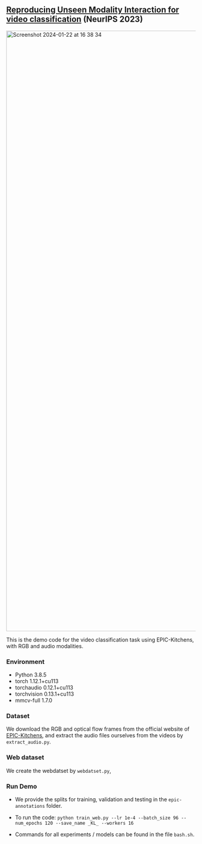 ## [Reproducing Unseen Modality Interaction for video classification](https://arxiv.org/abs/2306.12795) (NeurIPS 2023)


<img width="1595" alt="Screenshot 2024-01-22 at 16 38 34" src="https://github.com/xiaobai1217/Unseen-Modality-Interaction/assets/22721775/ecc432fb-722d-41bc-befc-4add1a5abb5d">

This is the demo code for the video classification task using EPIC-Kitchens, with RGB and audio modalities. 


### Environment
* Python 3.8.5
* torch 1.12.1+cu113
* torchaudio 0.12.1+cu113
* torchvision 0.13.1+cu113
* mmcv-full 1.7.0

### Dataset

We download the RGB and optical flow frames from the official website of [EPIC-Kitchens](https://epic-kitchens.github.io/2023), and extract the audio files ourselves from the videos by `extract_audio.py`. 

### Web dataset
We create the webdatset by `webdatset.py`, 
### Run Demo

* We provide the splits for training, validation and testing in the `epic-annotations` folder. 

* To run the code:
`python train_web.py --lr 1e-4 --batch_size 96 --num_epochs 120 --save_name _KL_ --workers 16` 

* Commands for all experiments / models can be found in the file `bash.sh`.


